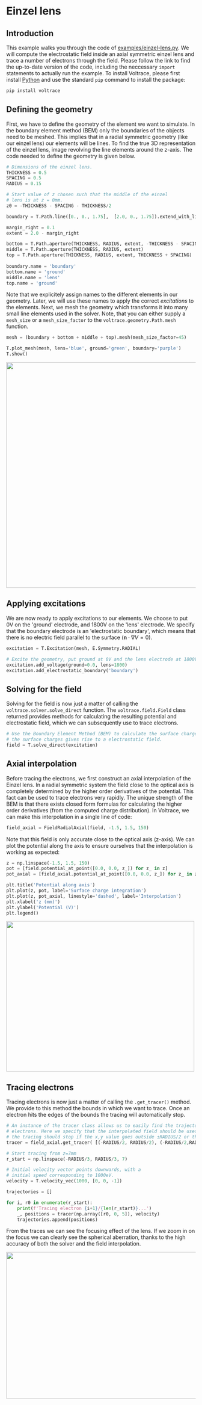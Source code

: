 # Einzel lens

## Introduction

This example walks you through the code of [examples/einzel-lens.py](https://github.com/leon-vv/Voltrace/blob/main/examples/einzel-lens.py). We will
compute the electrostatic field inside an axial symmetric einzel lens and trace a number of electrons through the field. Please follow
the link to find the up-to-date version of the code, including the neccessary `import` statements to actually run the example. To install Voltrace,
please first install [Python](https://www.python.org/downloads/) and use the standard `pip` command to install the package:
```bash
pip install voltrace
```

## Defining the geometry

First, we have to define the geometry of the element we want to simulate. In the boundary element method (BEM) only the boundaries of the
objects need to be meshed. This implies that in a radial symmetric geometry (like our einzel lens) our elements will be lines. To find the true
3D representation of the einzel lens, image revolving the line elements around the z-axis. The code needed to define the geometry is given below. 
```Python
# Dimensions of the einzel lens.
THICKNESS = 0.5
SPACING = 0.5
RADIUS = 0.15

# Start value of z chosen such that the middle of the einzel
# lens is at z = 0mm.
z0 = -THICKNESS - SPACING - THICKNESS/2

boundary = T.Path.line([0., 0., 1.75],  [2.0, 0., 1.75]).extend_with_line([2.0, 0., -1.75]).extend_with_line([0., 0., -1.75])

margin_right = 0.1
extent = 2.0 - margin_right

bottom = T.Path.aperture(THICKNESS, RADIUS, extent, -THICKNESS - SPACING)
middle = T.Path.aperture(THICKNESS, RADIUS, extent)
top = T.Path.aperture(THICKNESS, RADIUS, extent, THICKNESS + SPACING)
    
boundary.name = 'boundary'
bottom.name = 'ground'
middle.name = 'lens'
top.name = 'ground'
```

Note that we explicitely assign names to the different elements in our geometry. Later, we will use these names to apply the correct _excitations_
to the elements. Next, we mesh the geometry which transforms it into many small line elements used in the solver. Note, that you can either supply
a `mesh_size` or a `mesh_size_factor` to the `voltrace.geometry.Path.mesh` function. 

```Python
mesh = (boundary + bottom + middle + top).mesh(mesh_size_factor=45)

T.plot_mesh(mesh, lens='blue', ground='green', boundary='purple')
T.show()
```

<img class='doc-image' src="../images/einzel_lens_radial.png" width="600" height="600" />

## Applying excitations

We are now ready to apply excitations to our elements. We choose to put 0V on the 'ground' electrode, and 1800V on the 'lens' electrode. We specify
that the boundary electrode is an 'electrostatic boundary', which means that there is no electric field parallel to the surface ($\mathbf{n} \cdot \nabla V = 0$).

```Python
excitation = T.Excitation(mesh, E.Symmetry.RADIAL)

# Excite the geometry, put ground at 0V and the lens electrode at 1800V.
excitation.add_voltage(ground=0.0, lens=1800)
excitation.add_electrostatic_boundary('boundary')
```

## Solving for the field

Solving for the field is now just a matter of calling the `voltrace.solver.solve_direct` function. The `voltrace.field.Field` class returned 
provides methods for calculating the resulting potential and electrostatic field, which we can subsequently use to trace electrons.

```Python
# Use the Boundary Element Method (BEM) to calculate the surface charges,
# the surface charges gives rise to a electrostatic field.
field = T.solve_direct(excitation)
```

## Axial interpolation

Before tracing the electrons, we first construct an axial interpolation of the Einzel lens. In a radial symmetric system the field
close to the optical axis is completely determined by the higher order derivatives of the potential. This fact can be used to trace
electrons very rapidly. The unique strength of the BEM is that there exists closed form formulas for calculating the higher
order derivatives (from the computed charge distribution). In Voltrace, we can make this interpolation in a single
line of code:
```Python
field_axial = FieldRadialAxial(field, -1.5, 1.5, 150)
```
Note that this field is only accurate close to the optical axis (z-axis). We can plot the potential along the axis to ensure ourselves
that the interpolation is working as expected:

```Python
z = np.linspace(-1.5, 1.5, 150)
pot = [field.potential_at_point([0.0, 0.0, z_]) for z_ in z]
pot_axial = [field_axial.potential_at_point([0.0, 0.0, z_]) for z_ in z]

plt.title('Potential along axis')
plt.plot(z, pot, label='Surface charge integration')
plt.plot(z, pot_axial, linestyle='dashed', label='Interpolation')
plt.xlabel('z (mm)')
plt.ylabel('Potential (V)')
plt.legend()
```

<img class='doc-image' src="../images/einzel lens potential along axis.png" width="500" height="400" />

## Tracing electrons

Tracing electrons is now just a matter of calling the `.get_tracer()` method. We provide
to this method the bounds in which we want to trace. Once an electron hits the edges of the bounds the tracing will
automatically stop.

```Python
# An instance of the tracer class allows us to easily find the trajectories of 
# electrons. Here we specify that the interpolated field should be used, and that
# the tracing should stop if the x,y value goes outside ±RADIUS/2 or the z value outside ±10 mm.
tracer = field_axial.get_tracer( [(-RADIUS/2, RADIUS/2), (-RADIUS/2,RADIUS/2),  (-10, 10)] )

# Start tracing from z=7mm
r_start = np.linspace(-RADIUS/3, RADIUS/3, 7)

# Initial velocity vector points downwards, with a 
# initial speed corresponding to 1000eV.
velocity = T.velocity_vec(1000, [0, 0, -1])

trajectories = []

for i, r0 in enumerate(r_start):
    print(f'Tracing electron {i+1}/{len(r_start)}...')
    _, positions = tracer(np.array([r0, 0, 5]), velocity)
    trajectories.append(positions)
```

From the traces we can see the focusing effect of the lens. If we zoom in on the focus we can clearly see the
spherical aberration, thanks to the high accuracy of both the solver and the field interpolation.

<img class='doc-image' src="../images/einzel lens electron traces.png" width="850" height="390" />

